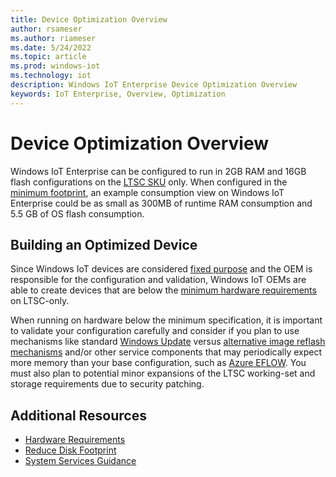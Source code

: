 ```yaml
---
title: Device Optimization Overview
author: rsameser
ms.author: riameser
ms.date: 5/24/2022
ms.topic: article
ms.prod: windows-iot
ms.technology: iot
description: Windows IoT Enterprise Device Optimization Overview
keywords: IoT Enterprise, Overview, Optimization
---
```


# Device Optimization Overview
Windows IoT Enterprise can be configured to run in 2GB RAM and 16GB flash configurations on the [LTSC SKU](/windows/iot/iot-enterprise/commercialization/licensing#long-term-servicing-channel-ltsc) only. When configured in the [minimum footprint](/windows/iot/iot-enterprise/hardware-guidance/hardware_requirements), an example consumption view on Windows IoT Enterprise could be as small as 300MB of runtime RAM consumption and 5.5 GB of OS flash consumption.

## Building an Optimized Device
Since Windows IoT devices are considered [fixed purpose](/windows/iot/iot-enterprise/commercialization/licensing#fixed-purpose-devices) and the OEM is responsible for the configuration and validation, Windows IoT OEMs are able to create devices that are below the [minimum hardware requirements](/windows/iot/iot-enterprise/hardware-guidance/hardware_requirements) on LTSC-only.  

When running on hardware below the minimum specification, it is important to validate your configuration carefully and consider if you plan to use mechanisms like standard [Windows Update](/windows/iot/iot-enterprise/device-management/device-management-overview#update-management) versus [alternative image reflash mechanisms](/windows/iot/iot-enterprise/device-management/reset-and-recovery) and/or other service components that may periodically expect more memory than your base configuration, such as [Azure EFLOW](/windows/iot/iot-enterprise/azure-iot-edge-for-linux-on-windows). You must also plan to potential minor expansions of the LTSC working-set and storage requirements due to security patching.

## Additional Resources
* [Hardware Requirements](/windows/iot/iot-enterprise/hardware-guidance/hardware_requirements)
* [Reduce Disk Footprint](/windows/iot/iot-enterprise/optimize-your-device/removable-packages)
* [System Services Guidance](/windows/iot/iot-enterprise/optimize-your-device/services?branch=pr-en-us-8)

